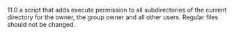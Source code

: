11.0 a script that adds execute permission to all subdirectories of the current directory for the owner, the group owner and all other users. Regular files should not be changed.
